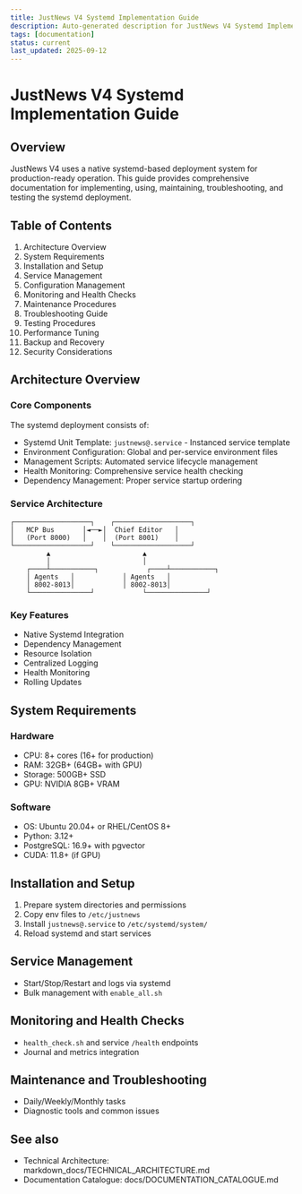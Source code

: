 ```yaml
---
title: JustNews V4 Systemd Implementation Guide
description: Auto-generated description for JustNews V4 Systemd Implementation Guide
tags: [documentation]
status: current
last_updated: 2025-09-12
---
```


# JustNews V4 Systemd Implementation Guide

## Overview

JustNews V4 uses a native systemd-based deployment system for production-ready operation. This guide provides comprehensive documentation for implementing, using, maintaining, troubleshooting, and testing the systemd deployment.

## Table of Contents

1. Architecture Overview
2. System Requirements
3. Installation and Setup
4. Service Management
5. Configuration Management
6. Monitoring and Health Checks
7. Maintenance Procedures
8. Troubleshooting Guide
9. Testing Procedures
10. Performance Tuning
11. Backup and Recovery
12. Security Considerations

## Architecture Overview

### Core Components

The systemd deployment consists of:

- Systemd Unit Template: `justnews@.service` - Instanced service template
- Environment Configuration: Global and per-service environment files
- Management Scripts: Automated service lifecycle management
- Health Monitoring: Comprehensive service health checking
- Dependency Management: Proper service startup ordering

### Service Architecture

```
┌───────────────────┐    ┌───────────────────┐
│   MCP Bus       │◄──►│  Chief Editor   │
│   (Port 8000)   │    │  (Port 8001)    │
└───────────────────┘    └───────────────────┘
         ▲                       ▲
         │                       │
    ┌────┴───────────┐            ┌────┴───────────┐
    │ Agents   │            │ Agents   │
    │ 8002-8013│            │ 8002-8013│
    └───────────────┘            └───────────────┘
```

### Key Features

- Native Systemd Integration
- Dependency Management
- Resource Isolation
- Centralized Logging
- Health Monitoring
- Rolling Updates

## System Requirements

### Hardware

- CPU: 8+ cores (16+ for production)
- RAM: 32GB+ (64GB+ with GPU)
- Storage: 500GB+ SSD
- GPU: NVIDIA 8GB+ VRAM

### Software

- OS: Ubuntu 20.04+ or RHEL/CentOS 8+
- Python: 3.12+
- PostgreSQL: 16.9+ with pgvector
- CUDA: 11.8+ (if GPU)

## Installation and Setup

1. Prepare system directories and permissions
2. Copy env files to `/etc/justnews`
3. Install `justnews@.service` to `/etc/systemd/system/`
4. Reload systemd and start services

## Service Management

- Start/Stop/Restart and logs via systemd
- Bulk management with `enable_all.sh`

## Monitoring and Health Checks

- `health_check.sh` and service `/health` endpoints
- Journal and metrics integration

## Maintenance and Troubleshooting

- Daily/Weekly/Monthly tasks
- Diagnostic tools and common issues

## See also

- Technical Architecture: markdown_docs/TECHNICAL_ARCHITECTURE.md
- Documentation Catalogue: docs/DOCUMENTATION_CATALOGUE.md
